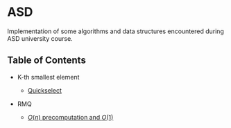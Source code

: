 # ASD
Implementation of some algorithms and data structures encountered during ASD university course.

## Table of Contents

- K-th smallest element
    - [Quickselect](https://github.com/alemini18/ASD/tree/main/quickselect)

- RMQ
    - [$O(n)$ precomputation and $O(1)$](https://github.com/alemini18/ASD/tree/main/rmq)
